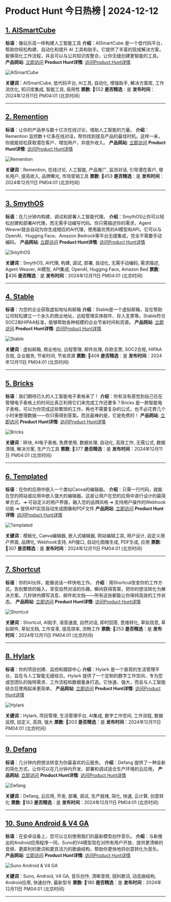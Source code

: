 # Product Hunt 今日热榜 | 2024-12-12

## [1. AISmartCube](https://www.producthunt.com/posts/aismartcube-2?utm_campaign=producthunt-api&utm_medium=api-v2&utm_source=Application%3A+phtrends+%28ID%3A+147529%29)
**标语**：像玩乐高一样构建人工智能工具
**介绍**：AISmartCube 是一个低代码平台，帮助你轻松构建、自动化和提升 AI 工具和助手。它提供了丰富的现成解决方案，能够简化工作流程，并且可以与公共知识库整合，让你无缝创建更智能的工具。
**产品网站**: [立即访问](https://www.producthunt.com/r/4ZULBANMXB6NF6?utm_campaign=producthunt-api&utm_medium=api-v2&utm_source=Application%3A+phtrends+%28ID%3A+147529%29)
**Product Hunt详情**: [访问Product Hunt详情](https://www.producthunt.com/posts/aismartcube-2?utm_campaign=producthunt-api&utm_medium=api-v2&utm_source=Application%3A+phtrends+%28ID%3A+147529%29)

![AISmartCube](https://ph-files.imgix.net/721e02cb-c463-4ee5-9655-f4eac8465248.png?auto=format&fit=crop&frame=1&h=512&w=1024)

**关键词**：AISmartCube, 低代码平台, AI工具, 自动化, 增强助手, 解决方案库, 工作流优化, 知识库集成, 智能工具, 易用性
**票数**: 🔺552
**是否精选**：是
**发布时间**：2024年12月11日 PM04:01 (北京时间)

---

## [2. Remention](https://www.producthunt.com/posts/remention?utm_campaign=producthunt-api&utm_medium=api-v2&utm_source=Application%3A+phtrends+%28ID%3A+147529%29)
**标语**：让你的产品参与数十亿次在线讨论，借助人工智能的力量。
**介绍**：Remention 监控数十亿条在线对话，帮你找到提及产品的最佳时机。这样一来，你就能轻松获取潜在客户、增加用户，并提升收入。
**产品网站**: [立即访问](https://www.producthunt.com/r/KF35LY6GUWQ4OG?utm_campaign=producthunt-api&utm_medium=api-v2&utm_source=Application%3A+phtrends+%28ID%3A+147529%29)
**Product Hunt详情**: [访问Product Hunt详情](https://www.producthunt.com/posts/remention?utm_campaign=producthunt-api&utm_medium=api-v2&utm_source=Application%3A+phtrends+%28ID%3A+147529%29)

![Remention](https://ph-files.imgix.net/8b118010-2b57-474c-862f-b7403d87196f.png?auto=format&fit=crop&frame=1&h=512&w=1024)

**关键词**：Remention, 在线讨论, 人工智能, 产品推广, 监测对话, 引导潜在客户, 增长用户, 提高收入, 品牌曝光, 市场营销工具
**票数**: 🔺453
**是否精选**：是
**发布时间**：2024年12月11日 PM04:01 (北京时间)

---

## [3. SmythOS](https://www.producthunt.com/posts/smythos?utm_campaign=producthunt-api&utm_medium=api-v2&utm_source=Application%3A+phtrends+%28ID%3A+147529%29)
**标语**：在几分钟内构建、调试和部署人工智能代理。
**介绍**：SmythOS让你可以轻松创建和部署AI代理，而无需手动编写代码。你只需描述你的需求，Agent Weaver就会自动为你生成相应的AI代理，使用最优秀的AI模型和API。它可以与OpenAI、Hugging Face、Amazon Bedrock等平台无缝集成，完全不需要手动编码。
**产品网站**: [立即访问](https://www.producthunt.com/r/VHC7WW4R2VCYBK?utm_campaign=producthunt-api&utm_medium=api-v2&utm_source=Application%3A+phtrends+%28ID%3A+147529%29)
**Product Hunt详情**: [访问Product Hunt详情](https://www.producthunt.com/posts/smythos?utm_campaign=producthunt-api&utm_medium=api-v2&utm_source=Application%3A+phtrends+%28ID%3A+147529%29)

![SmythOS](https://ph-files.imgix.net/a16e0b64-93e1-4bef-82bb-b5dbedc10832.png?auto=format&fit=crop&frame=1&h=512&w=1024)

**关键词**：SmythOS, AI代理, 构建, 调试, 部署, 自动化, 无需手动编码, 需求描述, Agent Weaver, AI模型, API集成, OpenAI, Hugging Face, Amazon Bed
**票数**: 🔺436
**是否精选**：是
**发布时间**：2024年12月11日 PM04:01 (北京时间)

---

## [4. Stable](https://www.producthunt.com/posts/stable-2?utm_campaign=producthunt-api&utm_medium=api-v2&utm_source=Application%3A+phtrends+%28ID%3A+147529%29)
**标语**：为您的企业获取虚拟地址和邮箱
**介绍**：Stable是一个虚拟邮箱，旨在帮助公司轻松建立一个永久的商业地址，远程管理实体邮件、存入支票等。Stable符合SOC2和HIPAA标准，能够帮助各种规模的企业节省时间和资源。
**产品网站**: [立即访问](https://www.producthunt.com/r/2DOOUAFUBYH3UW?utm_campaign=producthunt-api&utm_medium=api-v2&utm_source=Application%3A+phtrends+%28ID%3A+147529%29)
**Product Hunt详情**: [访问Product Hunt详情](https://www.producthunt.com/posts/stable-2?utm_campaign=producthunt-api&utm_medium=api-v2&utm_source=Application%3A+phtrends+%28ID%3A+147529%29)

![Stable](https://ph-files.imgix.net/a04e160b-dc2b-4952-8172-977db28778cd.png?auto=format&fit=crop&frame=1&h=512&w=1024)

**关键词**：虚拟邮箱, 商业地址, 远程管理, 邮件处理, 存款支票, SOC2合规, HIPAA合规, 企业服务, 节省时间, 节省资源
**票数**: 🔺409
**是否精选**：是
**发布时间**：2024年12月11日 PM04:01 (北京时间)

---

## [5. Bricks](https://www.producthunt.com/posts/bricks-7d28cd1e-2d96-478a-ae15-66d2cd0cf592?utm_campaign=producthunt-api&utm_medium=api-v2&utm_source=Application%3A+phtrends+%28ID%3A+147529%29)
**标语**：我们期待已久的人工智能电子表格来了！
**介绍**：你有没有感觉到自己花在管理电子表格上的时间比真正利用它们来完成工作还要多？Bricks 是一款智能电子表格，可以为你完成这些繁琐的工作。再也不需要复杂的公式，也不必花费几个小时来整理数据——你只需得到答案。而且最棒的是，它是免费的！
**产品网站**: [立即访问](https://www.producthunt.com/r/76JOSA7P3RVLCX?utm_campaign=producthunt-api&utm_medium=api-v2&utm_source=Application%3A+phtrends+%28ID%3A+147529%29)
**Product Hunt详情**: [访问Product Hunt详情](https://www.producthunt.com/posts/bricks-7d28cd1e-2d96-478a-ae15-66d2cd0cf592?utm_campaign=producthunt-api&utm_medium=api-v2&utm_source=Application%3A+phtrends+%28ID%3A+147529%29)

![Bricks](https://ph-files.imgix.net/2c64d100-3a23-42be-8ae5-fba12eb90469.png?auto=format&fit=crop&frame=1&h=512&w=1024)

**关键词**：砖块, AI电子表格, 免费使用, 数据处理, 自动化, 高效工作, 无需公式, 数据清理, 解决方案, 生产力工具
**票数**: 🔺377
**是否精选**：是
**发布时间**：2024年12月11日 PM04:01 (北京时间)

---

## [6. Templated](https://www.producthunt.com/posts/templated-3?utm_campaign=producthunt-api&utm_medium=api-v2&utm_source=Application%3A+phtrends+%28ID%3A+147529%29)
**标语**：在你的应用中嵌入一个类似Canva的编辑器。
**介绍**：只需一行代码，就能在您的网站或应用中嵌入强大的编辑器。这是让用户在您的应用中进行设计的最简单方式。➜ 可自定义的用户界面，融入您的品牌风格 ➜ 支持用户操作的Webhook功能 ➜ 提供API实现自动生成图像和PDF文件
**产品网站**: [立即访问](https://www.producthunt.com/r/P6S3LS536DNSTK?utm_campaign=producthunt-api&utm_medium=api-v2&utm_source=Application%3A+phtrends+%28ID%3A+147529%29)
**Product Hunt详情**: [访问Product Hunt详情](https://www.producthunt.com/posts/templated-3?utm_campaign=producthunt-api&utm_medium=api-v2&utm_source=Application%3A+phtrends+%28ID%3A+147529%29)

![Templated](https://ph-files.imgix.net/a7aa7cb6-8952-46d3-aa38-7eb86b1a5d7b.png?auto=format&fit=crop&frame=1&h=512&w=1024)

**关键词**：模板化, Canva编辑器, 嵌入式编辑器, 网站编辑工具, 用户设计, 自定义用户界面, 品牌化, Webhook支持, API接口, 自动化图像生成, PDF生成, 应用
**票数**: 🔺307
**是否精选**：是
**发布时间**：2024年12月11日 PM04:01 (北京时间)

---

## [7. Shortcut](https://www.producthunt.com/posts/shortcut-3642bed8-d9b3-407e-8d5f-ea57036fe14b?utm_campaign=producthunt-api&utm_medium=api-v2&utm_source=Application%3A+phtrends+%28ID%3A+147529%29)
**标语**：你的AI伙伴，能像说话一样快地工作。
**介绍**：用Shortcut改变你的工作方式。告别繁琐的输入，享受自然对话的乐趣。瞬间获得答案，把你的想法转化为解决方案，几秒钟内撰写消息、邮件和文档——所有这些都能让你保持高效的工作状态。
**产品网站**: [立即访问](https://www.producthunt.com/r/GBJ63VCKTKCE6R?utm_campaign=producthunt-api&utm_medium=api-v2&utm_source=Application%3A+phtrends+%28ID%3A+147529%29)
**Product Hunt详情**: [访问Product Hunt详情](https://www.producthunt.com/posts/shortcut-3642bed8-d9b3-407e-8d5f-ea57036fe14b?utm_campaign=producthunt-api&utm_medium=api-v2&utm_source=Application%3A+phtrends+%28ID%3A+147529%29)

![Shortcut](https://ph-files.imgix.net/20b8742c-cd83-4357-95cd-f3347cf39d33.png?auto=format&fit=crop&frame=1&h=512&w=1024)

**关键词**：Shortcut, AI助手, 语音速度, 自然对话, 即时回答, 思维转化, 草拟信息, 草拟邮件, 草拟文档, 工作变革, 提高效率, 流畅工作
**票数**: 🔺253
**是否精选**：是
**发布时间**：2024年12月11日 PM04:01 (北京时间)

---

## [8. Hylark](https://www.producthunt.com/posts/hylark?utm_campaign=producthunt-api&utm_medium=api-v2&utm_source=Application%3A+phtrends+%28ID%3A+147529%29)
**标语**：你的项目创建、监控和跟踪中心
**介绍**：Hylark 是一个直观的生活管理平台，旨在与人工智能无缝结合。Hylark 提供了一个定制的数字工作空间，专为您或您团队的独特需求、工作流程和数据量身打造。它快速、强大，而且与人工智能结合后使用起来更简单。
**产品网站**: [立即访问](https://www.producthunt.com/r/M2IJYRRUCKUONK?utm_campaign=producthunt-api&utm_medium=api-v2&utm_source=Application%3A+phtrends+%28ID%3A+147529%29)
**Product Hunt详情**: [访问Product Hunt详情](https://www.producthunt.com/posts/hylark?utm_campaign=producthunt-api&utm_medium=api-v2&utm_source=Application%3A+phtrends+%28ID%3A+147529%29)

![Hylark](https://ph-files.imgix.net/562a7268-6543-490d-9647-cf98ffcefbe0.png?auto=format&fit=crop&frame=1&h=512&w=1024)

**关键词**：Hylark, 项目管理, 生活管理平台, AI集成, 数字工作空间, 工作流程, 数据监控, 自定义, 高效, 强大
**票数**: 🔺203
**是否精选**：是
**发布时间**：2024年12月11日 PM04:01 (北京时间)

---

## [9. Defang](https://www.producthunt.com/posts/defang?utm_campaign=producthunt-api&utm_medium=api-v2&utm_source=Application%3A+phtrends+%28ID%3A+147529%29)
**标语**：几分钟内把想法转变为你最喜欢的云服务。
**介绍**：Defang 提供了一种全新的简化方式，让你可以在几分钟内开发、部署和调试适合生产环境的云应用。
**产品网站**: [立即访问](https://www.producthunt.com/r/QTVC632XTS3WHB?utm_campaign=producthunt-api&utm_medium=api-v2&utm_source=Application%3A+phtrends+%28ID%3A+147529%29)
**Product Hunt详情**: [访问Product Hunt详情](https://www.producthunt.com/posts/defang?utm_campaign=producthunt-api&utm_medium=api-v2&utm_source=Application%3A+phtrends+%28ID%3A+147529%29)

![Defang](https://ph-files.imgix.net/bdf75cdd-5727-4903-b22d-04b72b8cd328.png?auto=format&fit=crop&frame=1&h=512&w=1024)

**关键词**：Defang, 云应用, 开发, 部署, 调试, 生产就绪, 简化, 快速, 云计算, 创意转化
**票数**: 🔺183
**是否精选**：是
**发布时间**：2024年12月11日 PM04:01 (北京时间)

---

## [10. Suno Android & V4 GA ](https://www.producthunt.com/posts/suno-android-v4-ga?utm_campaign=producthunt-api&utm_medium=api-v2&utm_source=Application%3A+phtrends+%28ID%3A+147529%29)
**标语**：在安卓设备上，您可以立刻使用我们的最新模型创作音乐。
**介绍**：与新推出的Android应用程序一同，Suno的V4模型现在对所有用户开放，提供更清晰的音频、更犀利的歌词和更具活力的歌曲结构，帮助你更快地将创意转化为音乐。
**产品网站**: [立即访问](https://www.producthunt.com/r/BEQK6ZPZ54EXRC?utm_campaign=producthunt-api&utm_medium=api-v2&utm_source=Application%3A+phtrends+%28ID%3A+147529%29)
**Product Hunt详情**: [访问Product Hunt详情](https://www.producthunt.com/posts/suno-android-v4-ga?utm_campaign=producthunt-api&utm_medium=api-v2&utm_source=Application%3A+phtrends+%28ID%3A+147529%29)

![Suno Android & V4 GA ](https://ph-files.imgix.net/50ddb59b-b1b9-4909-afdd-cff024906ef1.jpeg?auto=format&fit=crop&frame=1&h=512&w=1024)

**关键词**：Suno, Android, V4 GA, 音乐创作, 清晰音频, 锐利歌词, 动态曲结构, Android应用, 快速创作, 最新型号
**票数**: 🔺180
**是否精选**：是
**发布时间**：2024年12月11日 PM04:01 (北京时间)

---


